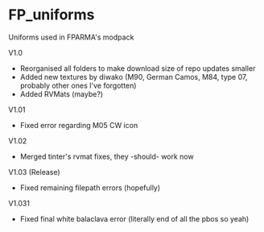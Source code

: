 # FP_uniforms
Uniforms used in FPARMA's modpack

V1.0
- Reorganised all folders to make download size of repo updates smaller
- Added new textures by diwako (M90, German Camos, M84, type 07, probably other ones I've forgotten)
- Added RVMats (maybe?)

V1.01
- Fixed error regarding M05 CW icon

V1.02
- Merged tinter's rvmat fixes, they -should- work now

V1.03 (Release)
- Fixed remaining filepath errors (hopefully)

V1.031
- Fixed final white balaclava error (literally end of all the pbos so yeah)